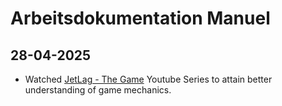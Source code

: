 # Arbeitsdokumentation Manuel



## 28-04-2025

* Watched [JetLag - The Game](https://www.youtube.com/@jetlagthegame) Youtube Series to attain better understanding of game mechanics.